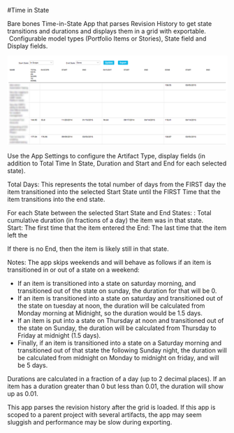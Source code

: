 #Time in State

<div>Bare bones Time-in-State App that parses Revision History to get state transitions and durations and displays them in a grid with exportable. &nbsp;Configurable model types (Portfolio Items or Stories), State field and Display fields. &nbsp;</div>

![ScreenShot](/images/time-in-state.png)

Use the App Settings to configure the Artifact Type, display fields (in addition to Total Time In State, Duration and Start and End for each selected state).

Total Days:  This represents the total number of days from the FIRST day the item transitioned into the selected Start State until the FIRST Time that the item transitions into the end state.  

For each State between the selected Start State and End States:
<State>: Total cumulative duration (in fractions of a day) the item was in that state.  
Start:  The first time that the item entered the <State>
End: The last time that the item left the <State>

If there is no End, then the item is likely still in that state.  

Notes:
The app skips weekends and will behave as follows if an item is transitioned in or out of a state on a weekend:
*  If an item is transitioned into a state on saturday morning, and transitioned out of the state on sunday, the duration for that will be 0.  
*  If an item is transitioned into a state on saturday and transitioned out of the state on tuesday at noon, the duration will be calculated from Monday morning at Midnight, so the duration would be 1.5 days.   
*  If an item is put into a state on Thursday at noon and transitioned out of the state on Sunday, the duration will be calculated from Thursday to Friday at midnight (1.5 days).  
*  Finally, if an item is transitioned into a state on a Saturday morning and transitioned out of that state the following Sunday night, the duration will be calculated from midnight on Monday to midnight on friday, and will be 5 days.  


Durations are calculated in a fraction of a day (up to 2 decimal places).  If an item has a duration greater than 0 but less than 0.01, the duration will show up as 0.01.  

This app parses the revision history after the grid is loaded.  If this app is scoped to a parent project with several artifacts, the app may seem sluggish and performance may be slow during exporting.    